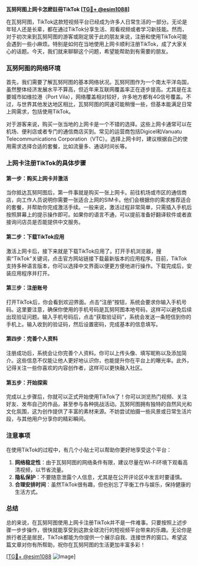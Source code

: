 **瓦努阿图上网卡怎麽註冊TikTok [[TG💪+ @esim1088](https://t.me/s/esim1088)]**

在瓦努阿图，TikTok这款短视频平台已经成为许多人日常生活的一部分。无论是年轻人还是长辈，都在通过TikTok分享生活、观看视频或者学习新技能。然而，对于初次来到瓦努阿图的游客或刚定居于此的朋友来说，注册和使用TikTok可能会遇到一些小麻烦。特别是如何在当地使用上网卡顺利注册TikTok，成了大家关心的话题。今天，我们就来聊聊这个问题，希望能帮助到有需要的朋友。

### 瓦努阿图的网络环境

首先，我们需要了解瓦努阿图的基本网络状况。瓦努阿图作为一个南太平洋岛国，虽然整体经济发展水平不算高，但近年来互联网覆盖率正在逐步提高。尤其是在主要城市如维拉港（Port Vila），网络覆盖相对较好，许多地方都有4G信号覆盖。不过，与世界其他发达地区相比，瓦努阿图的网速可能稍慢一些，但基本能满足日常上网需求，包括使用TikTok。

对于游客来说，购买一张当地的上网卡是一个不错的选择。这些上网卡通常可以在机场、便利店或者专门的通信商店买到。常见的运营商包括Digicel和Vanuatu Telecommunications Corporation（VTC）。选择上网卡时，建议根据自己的使用需求选择合适的套餐，比如流量多、通话时间长等。

### 上网卡注册TikTok的具体步骤

#### 第一步：购买上网卡并激活

当你抵达瓦努阿图后，第一件事就是购买一张上网卡。前往机场或市区的通信商店，向工作人员说明你需要一张适合上网的SIM卡。他们会根据你的需求推荐适合的套餐，并帮助你完成激活手续。一般来说，激活过程非常简单，只需插入手机后按照屏幕上的提示操作即可。如果你的语言不通，可以提前准备好翻译软件或者直接询问店员是否能提供中文服务。

#### 第二步：下载TikTok应用

激活上网卡后，接下来就是下载TikTok应用了。打开手机浏览器，搜索“TikTok”关键词，点击官方网站链接下载最新版本的应用程序。目前，TikTok支持多种语言版本，你可以选择中文界面以便更方便地进行操作。下载完成后，安装应用程序并打开。

#### 第三步：注册账号

打开TikTok后，你会看到欢迎界面。点击“注册”按钮，系统会要求你输入手机号码。这里要注意，确保你使用的手机号码是瓦努阿图本地号码，这样可以避免后续出现验证问题。输入手机号码后，点击“获取验证码”，系统会发送一条短信到你的手机上。输入收到的验证码，然后设置密码，完成基本的信息填写。

#### 第四步：完善个人资料

注册成功后，系统会让你完善个人资料。你可以上传头像、填写昵称以及添加简介。这些信息不仅能让他人更好地认识你，也能提升你在平台上的曝光率。此外，记得关注一些你喜欢的内容创作者，这样可以更快融入社区。

#### 第五步：开始探索

完成以上步骤后，你就可以正式开始使用TikTok了！你可以浏览热门视频、关注好友、发布自己的作品，甚至参与各种挑战活动。瓦努阿图拥有独特的自然风光和文化氛围，这为创作提供了丰富的素材来源。不妨尝试拍摄一些风景或日常生活片段，与其他用户分享你的精彩瞬间。

### 注意事项

在使用TikTok的过程中，有几个小贴士可以帮助你更好地享受这个平台：

1. **网络稳定性**：由于瓦努阿图的网络条件有限，建议尽量在Wi-Fi环境下观看高清视频，以节省流量。
2. **隐私保护**：不要随意泄露个人信息，尤其是在公开评论区中发言时要谨慎。
3. **合理安排时间**：虽然TikTok很有趣，但也别忘了平衡工作与娱乐，保持健康的生活方式。

### 总结

总的来说，在瓦努阿图使用上网卡注册TikTok并不是一件难事。只要按照上述步骤一步步操作，很快就能享受到这款全球流行的短视频平台带来的乐趣。无论你是旅行者还是居民，TikTok都能为你提供一个展示自我、连接世界的窗口。希望这篇文章对你有所帮助，祝你在瓦努阿图的生活更加丰富多彩！

[[TG💪+ @esim1088](https://t.me/s/esim1088) ![Image](https://i.postimg.cc/4NQfJmqS/Snipaste-2025-05-13-00-14-12.png)]